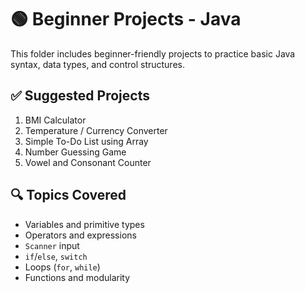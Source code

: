 # 🟢 Beginner Projects - Java

This folder includes beginner-friendly projects to practice basic Java syntax, data types, and control structures.

## ✅ Suggested Projects

1. BMI Calculator  
2. Temperature / Currency Converter  
3. Simple To-Do List using Array  
4. Number Guessing Game  
5. Vowel and Consonant Counter  

## 🔍 Topics Covered

- Variables and primitive types
- Operators and expressions
- `Scanner` input
- `if`/`else`, `switch`
- Loops (`for`, `while`)
- Functions and modularity
